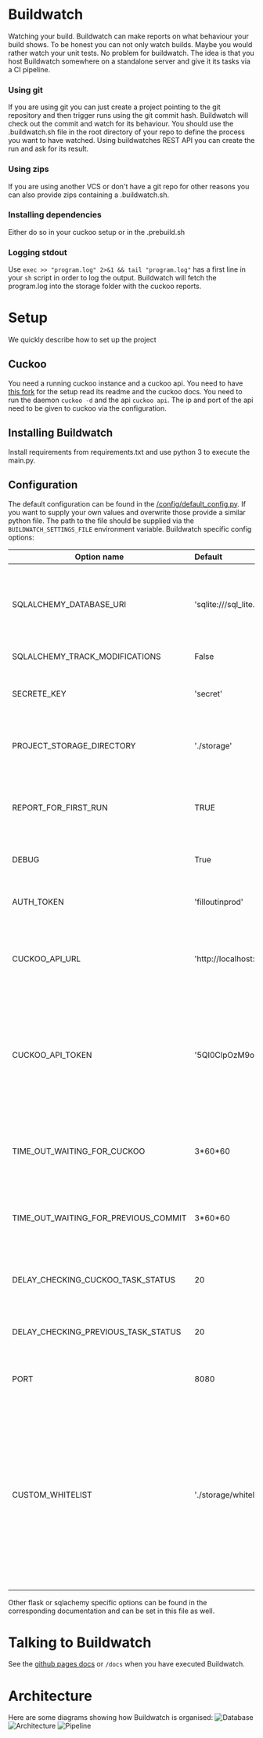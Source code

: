# Buildwatch

Watching your build. Buildwatch can make reports on what behaviour your build shows. To be honest you can not only watch
builds. Maybe you would rather watch your unit tests. No problem for buildwatch. The idea is that you host Buildwatch
somewhere on a standalone server and give it its tasks via a CI pipeline.

### Using git

If you are using git you can just create a project pointing to the git repository and then trigger runs using the git
commit hash. Buildwatch will check out the commit and watch for its behaviour. You should use the .buildwatch.sh file in
the root directory of your repo to define the process you want to have watched. Using buildwatches REST API you can
create the run and ask for its result.

### Using zips

If you are using another VCS or don't have a git repo for other reasons you can also provide zips containing a
.buildwatch.sh.

### Installing dependencies

Either do so in your cuckoo setup or in the .prebuild.sh

### Logging stdout
Use `exec >> "program.log" 2>&1 && tail "program.log"` has a first line in your `sh` script in order to log the output. Buildwatch will fetch the program.log into the storage folder with the cuckoo reports.

# Setup

We quickly describe how to set up the project

## Cuckoo

You need a running cuckoo instance and a cuckoo api. You need to have [this fork](https://github.com/axel1200/cuckoo)
for the setup read its readme and the cuckoo docs. You need to run the daemon `cuckoo -d` and the api `cuckoo api`. The
ip and port of the api need to be given to cuckoo via the configuration.

## Installing Buildwatch

Install requirements from requirements.txt and use python 3 to execute the main.py.

## Configuration

The default configuration can be found in the [/config/default_config.py](config/default_config.py). If you
want to supply your own values and overwrite those provide a similar python file. The path to the file should be
supplied via the `BUILDWATCH_SETTINGS_FILE` environment variable. Buildwatch specific config options:

| Option name        | Default           | Description       |
| ------------- |:-------------| -----|
| SQLALCHEMY_DATABASE_URI | 'sqlite:///sql_lite.db'| The url pointing to the Database used. Can also point to other types of databases than sqlite. |
| SQLALCHEMY_TRACK_MODIFICATIONS | False | No need changing this | 
| SECRETE_KEY | 'secret' | Used for cryptography should be changed in production | 
| PROJECT_STORAGE_DIRECTORY | './storage' | Folder where data Buildwatch persistent data is stored |
| REPORT_FOR_FIRST_RUN | TRUE | Generate a report for the first run. Might perform badly on big projects. |
| DEBUG | True| Should be false in production |
| AUTH_TOKEN | 'filloutinprod'| Token used to authorize to the Buildwatch rest api |
| CUCKOO_API_URL | 'http://localhost:8090'| The url used to communicate with the cuckoo rest api |
| CUCKOO_API_TOKEN | '5Ql0ClpOzM9oot53daAIvA' | The token for the cuckoo api used to authenticate with it. Can be found in the configuration files of cuckoo. (api_token property in cuckoo.conf) |
| TIME_OUT_WAITING_FOR_CUCKOO | 3\*60\*60 | This many seconds we wait for cuckoo builds to finish |
| TIME_OUT_WAITING_FOR_PREVIOUS_COMMIT | 3\*60\*60 | This many seconds we wait for the previous commit to be of status _prepared. |
| DELAY_CHECKING_CUCKOO_TASK_STATUS | 20| Every x seconds check if the cuckoo task finished. |
| DELAY_CHECKING_PREVIOUS_TASK_STATUS | 20| Every x seconds check if the previous task finished. |
| PORT | 8080| Port Buildwatch rest api is started on |
| CUSTOM_WHITELIST | './storage/whitelist.json' | Points to a file in json format that contains a list of strings that are used to define whitelisted observables. Observable is whitelisted if it is exactly the whitelisted value. Use * at start and end of the item as a wildcard.|

Other flask or sqlachemy specific options can be found in the corresponding documentation and can be set in this file as
well.

# Talking to Buildwatch

See the [github pages docs](https://example.com) or `/docs` when you have executed Buildwatch.

# Architecture

Here are some diagrams showing how Buildwatch is organised:
![Database](static/achitecture/databse.png)
![Architecture](static/achitecture/architecture.png)
![Pipeline](static/achitecture/Pipeline%20Buildwatch.png)
